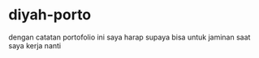 # diyah-porto
dengan catatan portofolio ini saya harap supaya bisa untuk jaminan saat saya kerja nanti
